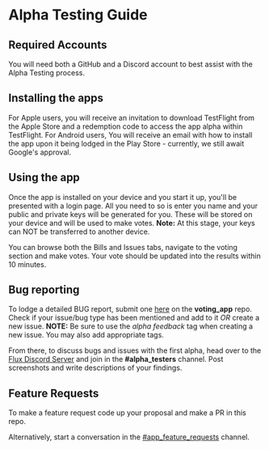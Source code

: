 # Alpha Testing Guide

## Required Accounts

You will need both a GitHub and a Discord account to best assist with the Alpha Testing process.

## Installing the apps

For Apple users, you will receive an invitation to download TestFlight from the Apple Store and a redemption code to access the app alpha within TestFlight. For Android users, You will receive an email with how to install the app upon it being lodged in the Play Store - currently, we still await Google's approval.

## Using the app

Once the app is installed on your device and you start it up, you'll be presented with a login page. All you need to so is enter you name and your public and private keys will be generated for you. These will be stored on your device and will be used to make votes. **Note:** At this stage, your keys can NOT be transferred to another device.

You can browse both the Bills and Issues tabs, navigate to the voting section and make votes. Your vote should be updated into the results within 10 minutes.

## Bug reporting

To lodge a detailed BUG report, submit one [here](https://github.com/voteflux/voting_app/issues/new/choose) on the **voting_app** repo. Check if your issue/bug type has been mentioned and add to it _OR_ create a new issue. **NOTE:** Be sure to use the _alpha feedback_ tag when creating a new issue. You may also add appropriate tags.

From there, to discuss bugs and issues with the first alpha, head over to the [Flux Discord Server](https://discord.gg/xFMUTZw) and join in the **#alpha_testers** channel. Post screenshots and write descriptions of your findings.

## Feature Requests

To make a feature request code up your proposal and make a PR in this repo.

Alternatively, start a conversation in the [#app_feature_requests](https://discord.gg/xFMUTZw) channel.
